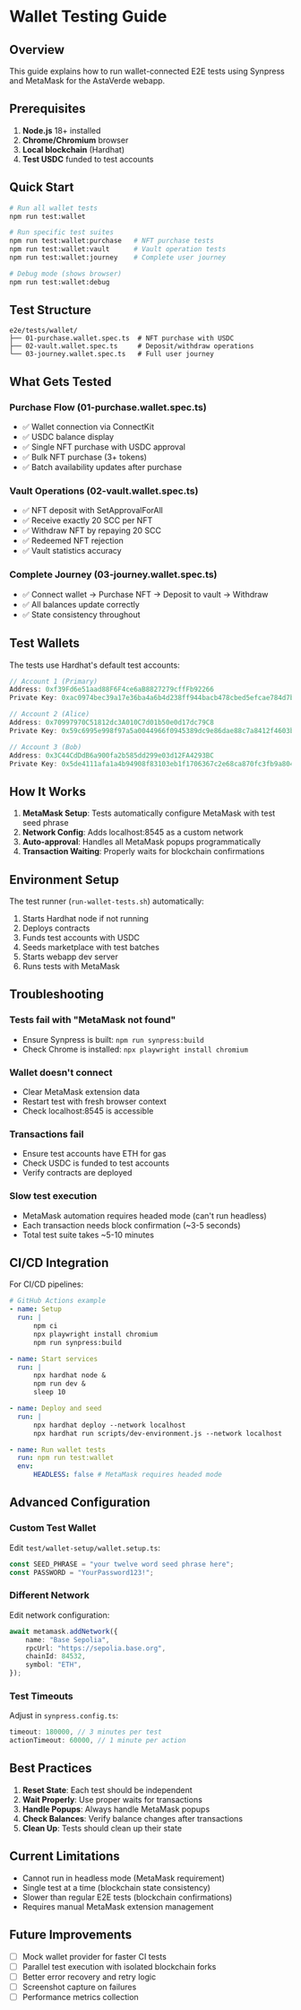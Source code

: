 # Wallet Testing Guide

## Overview

This guide explains how to run wallet-connected E2E tests using Synpress and MetaMask for the AstaVerde webapp.

## Prerequisites

1. **Node.js** 18+ installed
2. **Chrome/Chromium** browser
3. **Local blockchain** (Hardhat)
4. **Test USDC** funded to test accounts

## Quick Start

```bash
# Run all wallet tests
npm run test:wallet

# Run specific test suites
npm run test:wallet:purchase   # NFT purchase tests
npm run test:wallet:vault      # Vault operation tests
npm run test:wallet:journey    # Complete user journey

# Debug mode (shows browser)
npm run test:wallet:debug
```

## Test Structure

```
e2e/tests/wallet/
├── 01-purchase.wallet.spec.ts  # NFT purchase with USDC
├── 02-vault.wallet.spec.ts     # Deposit/withdraw operations
└── 03-journey.wallet.spec.ts   # Full user journey
```

## What Gets Tested

### Purchase Flow (01-purchase.wallet.spec.ts)

- ✅ Wallet connection via ConnectKit
- ✅ USDC balance display
- ✅ Single NFT purchase with USDC approval
- ✅ Bulk NFT purchase (3+ tokens)
- ✅ Batch availability updates after purchase

### Vault Operations (02-vault.wallet.spec.ts)

- ✅ NFT deposit with SetApprovalForAll
- ✅ Receive exactly 20 SCC per NFT
- ✅ Withdraw NFT by repaying 20 SCC
- ✅ Redeemed NFT rejection
- ✅ Vault statistics accuracy

### Complete Journey (03-journey.wallet.spec.ts)

- ✅ Connect wallet → Purchase NFT → Deposit to vault → Withdraw
- ✅ All balances update correctly
- ✅ State consistency throughout

## Test Wallets

The tests use Hardhat's default test accounts:

```javascript
// Account 1 (Primary)
Address: 0xf39Fd6e51aad88F6F4ce6aB8827279cffFb92266
Private Key: 0xac0974bec39a17e36ba4a6b4d238ff944bacb478cbed5efcae784d7bf4f2ff80

// Account 2 (Alice)
Address: 0x70997970C51812dc3A010C7d01b50e0d17dc79C8
Private Key: 0x59c6995e998f97a5a0044966f0945389dc9e86dae88c7a8412f4603b6b78690d

// Account 3 (Bob)
Address: 0x3C44CdDdB6a900fa2b585dd299e03d12FA4293BC
Private Key: 0x5de4111afa1a4b94908f83103eb1f1706367c2e68ca870fc3fb9a804cdab365a
```

## How It Works

1. **MetaMask Setup**: Tests automatically configure MetaMask with test seed phrase
2. **Network Config**: Adds localhost:8545 as a custom network
3. **Auto-approval**: Handles all MetaMask popups programmatically
4. **Transaction Waiting**: Properly waits for blockchain confirmations

## Environment Setup

The test runner (`run-wallet-tests.sh`) automatically:

1. Starts Hardhat node if not running
2. Deploys contracts
3. Funds test accounts with USDC
4. Seeds marketplace with test batches
5. Starts webapp dev server
6. Runs tests with MetaMask

## Troubleshooting

### Tests fail with "MetaMask not found"

- Ensure Synpress is built: `npm run synpress:build`
- Check Chrome is installed: `npx playwright install chromium`

### Wallet doesn't connect

- Clear MetaMask extension data
- Restart test with fresh browser context
- Check localhost:8545 is accessible

### Transactions fail

- Ensure test accounts have ETH for gas
- Check USDC is funded to test accounts
- Verify contracts are deployed

### Slow test execution

- MetaMask automation requires headed mode (can't run headless)
- Each transaction needs block confirmation (~3-5 seconds)
- Total test suite takes ~5-10 minutes

## CI/CD Integration

For CI/CD pipelines:

```yaml
# GitHub Actions example
- name: Setup
  run: |
      npm ci
      npx playwright install chromium
      npm run synpress:build

- name: Start services
  run: |
      npx hardhat node &
      npm run dev &
      sleep 10

- name: Deploy and seed
  run: |
      npx hardhat deploy --network localhost
      npx hardhat run scripts/dev-environment.js --network localhost

- name: Run wallet tests
  run: npm run test:wallet
  env:
      HEADLESS: false # MetaMask requires headed mode
```

## Advanced Configuration

### Custom Test Wallet

Edit `test/wallet-setup/wallet.setup.ts`:

```typescript
const SEED_PHRASE = "your twelve word seed phrase here";
const PASSWORD = "YourPassword123!";
```

### Different Network

Edit network configuration:

```typescript
await metamask.addNetwork({
    name: "Base Sepolia",
    rpcUrl: "https://sepolia.base.org",
    chainId: 84532,
    symbol: "ETH",
});
```

### Test Timeouts

Adjust in `synpress.config.ts`:

```typescript
timeout: 180000, // 3 minutes per test
actionTimeout: 60000, // 1 minute per action
```

## Best Practices

1. **Reset State**: Each test should be independent
2. **Wait Properly**: Use proper waits for transactions
3. **Handle Popups**: Always handle MetaMask popups
4. **Check Balances**: Verify balance changes after transactions
5. **Clean Up**: Tests should clean up their state

## Current Limitations

- Cannot run in headless mode (MetaMask requirement)
- Single test at a time (blockchain state consistency)
- Slower than regular E2E tests (blockchain confirmations)
- Requires manual MetaMask extension management

## Future Improvements

- [ ] Mock wallet provider for faster CI tests
- [ ] Parallel test execution with isolated blockchain forks
- [ ] Better error recovery and retry logic
- [ ] Screenshot capture on failures
- [ ] Performance metrics collection
